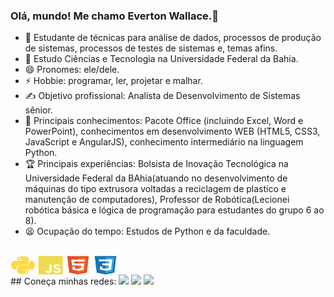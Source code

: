 ### Olá, mundo! Me chamo Everton Wallace.👋

- 🌱 Estudante de técnicas para análise de dados, processos de produção de sistemas, processos de testes de sistemas e, temas afins.
- 👯 Estudo Ciências e Tecnologia na Universidade Federal da Bahia.
- 😄 Pronomes: ele/dele.
- ⚡ Hobbie: programar, ler, projetar e malhar.
- ✍  Objetivo profissional: Analista de Desenvolvimento de Sistemas sênior.
- 🎍 Principais conhecimentos: Pacote Office (incluindo Excel, Word e PowerPoint), conhecimentos em desenvolvimento WEB (HTML5, CSS3, JavaScript e AngularJS), conhecimento intermediário na linguagem Python.
- 🏆 Principais experiências: Bolsista de Inovação Tecnológica na Universidade Federal da BAhia(atuando no desenvolvimento de máquinas do tipo extrusora voltadas a reciclagem de plastico e manutenção de computadores), Professor de Robótica(Lecionei robótica básica  e lógica de programação para estudantes do grupo 6 ao 8).
- 😫 Ocupação do tempo: Estudos de Python e da faculdade.


<div style="display: inline_block"><br>
  <img align="center" alt="Everton-Python" height="30" width="40" src="https://raw.githubusercontent.com/devicons/devicon/master/icons/python/python-plain.svg">
  <img align="center" alt="Everton-Js" height="30" width="40" src="https://raw.githubusercontent.com/devicons/devicon/master/icons/javascript/javascript-plain.svg">
  <img align="center" alt="Everton-HTML" height="30" width="40" src="https://raw.githubusercontent.com/devicons/devicon/master/icons/html5/html5-original.svg">
  <img align="center" alt="Everton-CSS" height="30" width="40" src="https://raw.githubusercontent.com/devicons/devicon/master/icons/css3/css3-original.svg">
</div>
<div> 
    ## Coneça minhas redes:
  <a href="https://instagram.com/everton_wallace_" target="_blank"><img src="https://img.shields.io/badge/-Instagram-%23E4405F?style=for-the-badge&logo=instagram&logoColor=white" target="_blank"></a>
  <a href = "mailto:everton542@hotmail.com"><img src="https://img.shields.io/badge/-Gmail-%23333?style=for-the-badge&logo=gmail&logoColor=white" target="_blank"></a>
  <a href="https://www.linkedin.com/in/everton-oliveira-b02a85150/" target="_blank"><img src="https://img.shields.io/badge/-LinkedIn-%230077B5?style=for-the-badge&logo=linkedin&logoColor=white" target="_blank"></a> 
 
</div>
